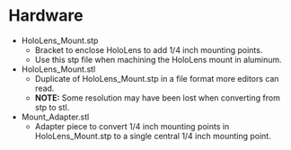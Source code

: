 # Hardware

+ HoloLens_Mount.stp
    + Bracket to enclose HoloLens to add 1/4 inch mounting points.
    + Use this stp file when machining the HoloLens mount in aluminum.
+ HoloLens_Mount.stl
    + Duplicate of HoloLens_Mount.stp in a file format more editors can read.
    + **NOTE:** Some resolution may have been lost when converting from stp to stl.
+ Mount_Adapter.stl
    + Adapter piece to convert 1/4 inch mounting points in HoloLens_Mount.stp to a single central 1/4 inch mounting point.